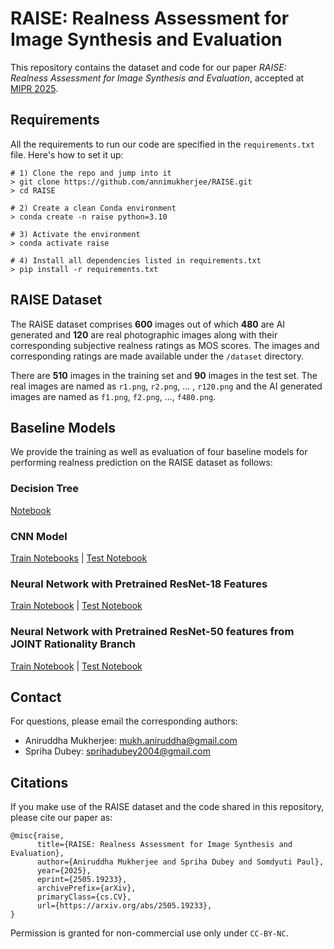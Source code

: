 # RAISE: Realness Assessment for Image Synthesis and Evaluation  

This repository contains the dataset and code for our paper _RAISE: Realness Assessment for Image Synthesis and Evaluation_, accepted at [MIPR 2025](https://sites.google.com/view/mipr-2025/ieee-mipr).

## Requirements
All the requirements to run our code are specified in the `requirements.txt` file. Here's how to set it up:
```
# 1) Clone the repo and jump into it
> git clone https://github.com/annimukherjee/RAISE.git
> cd RAISE

# 2) Create a clean Conda environment
> conda create -n raise python=3.10

# 3) Activate the environment
> conda activate raise

# 4) Install all dependencies listed in requirements.txt
> pip install -r requirements.txt
```

## RAISE Dataset
The RAISE dataset comprises **600** images out of which **480** are AI generated and **120** are real photographic images along with their corresponding subjective realness ratings as MOS scores. The images and corresponding ratings are made available under the `/dataset` directory. 

There are **510** images in the training set and **90** images in the test set. The real images are named as `r1.png`, `r2.png`, ... , `r120.png` and the AI generated images are named as `f1.png`, `f2.png`, ..., `f480.png`.

## Baseline Models

We provide the training as well as evaluation of four baseline models for performing realness prediction on the RAISE dataset as follows:

### Decision Tree

[Notebook](https://github.com/annimukherjee/RAISE/blob/main/models/00_ml-models/02_ml-features-modelling.ipynb)


### CNN Model

[Train Notebooks](https://github.com/annimukherjee/RAISE/blob/main/models/01_CNN/0_base_cnn-train.ipynb) | [Test Notebook](https://github.com/annimukherjee/RAISE/blob/main/models/01_CNN/1_base_cnn-test.ipynb)


### Neural Network with Pretrained ResNet-18 Features

[Train Notebook](https://github.com/annimukherjee/RAISE/blob/main/models/02_RestNet-18-Exp/0_transf-learning-train.ipynb) | [Test Notebook](https://github.com/annimukherjee/RAISE/blob/main/models/02_RestNet-18-Exp/1_transf-learning-test.ipynb)


### Neural Network with Pretrained ResNet-50 features from JOINT Rationality Branch

[Train Notebook](https://github.com/annimukherjee/RAISE/blob/main/models/04_NN-fine-tuned-JOINT/0_joint-resnet-train.ipynb) | [Test Notebook
](https://github.com/annimukherjee/RAISE/blob/main/models/04_NN-fine-tuned-JOINT/1_joint-resnet-test.ipynb)

## Contact
For questions, please email the corresponding authors:
- Aniruddha Mukherjee: mukh.aniruddha@gmail.com
- Spriha Dubey: sprihadubey2004@gmail.com 

## Citations
If you make use of the RAISE dataset and the code shared in this repository, please cite our paper as:
```
@misc{raise,
      title={RAISE: Realness Assessment for Image Synthesis and Evaluation}, 
      author={Aniruddha Mukherjee and Spriha Dubey and Somdyuti Paul},
      year={2025},
      eprint={2505.19233},
      archivePrefix={arXiv},
      primaryClass={cs.CV},
      url={https://arxiv.org/abs/2505.19233}, 
}
```

Permission is granted for non-commercial use only under `CC-BY-NC`.
